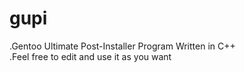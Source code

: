 # gupi
.Gentoo Ultimate Post-Installer Program Written in C++ <br>
.Feel free to edit and use it as you want
